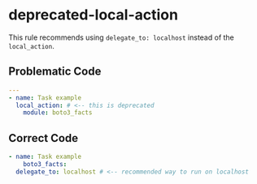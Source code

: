 # deprecated-local-action

This rule recommends using `delegate_to: localhost` instead of the
`local_action`.

## Problematic Code

```yaml
---
- name: Task example
  local_action: # <-- this is deprecated
    module: boto3_facts
```

## Correct Code

```yaml
- name: Task example
    boto3_facts:
  delegate_to: localhost # <-- recommended way to run on localhost
```
